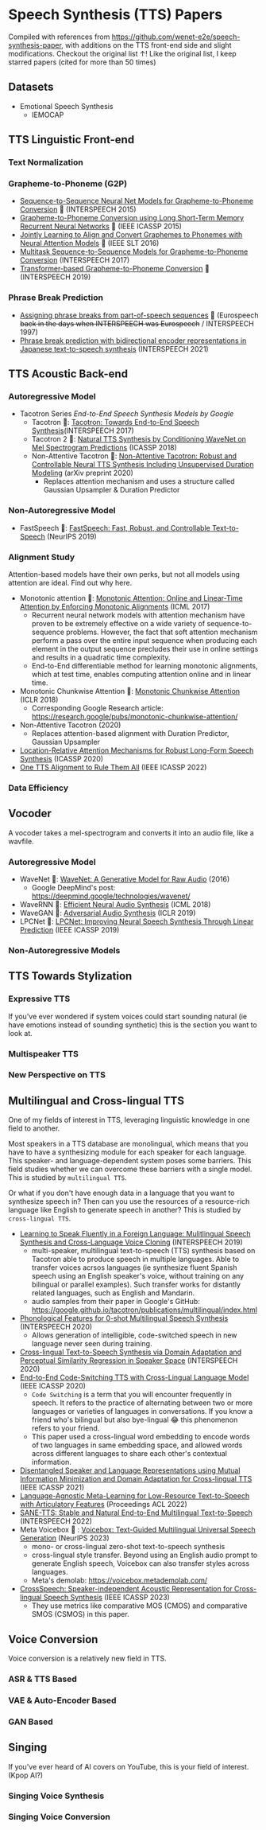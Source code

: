 # Speech Synthesis (TTS) Papers
Compiled with references from https://github.com/wenet-e2e/speech-synthesis-paper, with additions on the TTS front-end side and slight modifications.
Checkout the original list &uarr;!
Like the original list, I keep starred papers (cited for more than 50 times)

## Datasets
* Emotional Speech Synthesis
    * IEMOCAP
 
## TTS Linguistic Front-end
### Text Normalization

### Grapheme-to-Phoneme (G2P)
* [Sequence-to-Sequence Neural Net Models for Grapheme-to-Phoneme Conversion](https://arxiv.org/abs/1506.00196) :stars: (INTERSPEECH 2015)
* [Grapheme-to-Phoneme Conversion using Long Short-Term Memory Recurrent Neural Networks](https://static.googleusercontent.com/media/research.google.com/en//pubs/archive/43264.pdf) :stars: (IEEE ICASSP 2015)
* [Jointly Learning to Align and Convert Graphemes to Phonemes with Neural Attention Models](https://arxiv.org/abs/1610.06540) :stars: (IEEE SLT 2016)
* [Multitask Sequence-to-Sequence Models for Grapheme-to-Phoneme Conversion](https://www.isca-archive.org/interspeech_2017/milde17_interspeech.html) (INTERSPEECH 2017)
* [Transformer-based Grapheme-to-Phoneme Conversion](https://arxiv.org/abs/2004.06338) :stars: (INTERSPEECH 2019)
  
### Phrase Break Prediction
* [Assigning phrase breaks from part-of-speech sequences](https://www.isca-archive.org/eurospeech_1997/black97b_eurospeech.html) :stars: (Eurospeech ~~back in the days when INTERSPEECH was Eurospeech~~ / INTERSPEECH 1997)
* [Phrase break prediction with bidirectional encoder representations in Japanese text-to-speech synthesis](https://arxiv.org/abs/2104.12395) (INTERSPEECH 2021)

## TTS Acoustic Back-end
### Autoregressive Model
* Tacotron Series <i>End-to-End Speech Synthesis Models by Google</i>
    * Tacotron :stars:: [Tacotron: Towards End-to-End Speech Synthesis](https://arxiv.org/abs/1703.10135)(INTERSPEECH 2017)
    * Tacotron 2 :stars:: [Natural TTS Synthesis by Conditioning WaveNet on Mel Spectrogram Predictions](https://arxiv.org/abs/1712.05884) (ICASSP 2018)
    * Non-Attentive Tacotron :stars:: [Non-Attentive Tacotron: Robust and Controllable Neural TTS Synthesis Including Unsupervised Duration Modeling](https://arxiv.org/pdf/2010.04301v1.pdf) (arXiv preprint 2020)
      * Replaces attention mechanism and uses a structure called Gaussian Upsampler & Duration Predictor

### Non-Autoregressive Model
* FastSpeech :stars:: [FastSpeech: Fast, Robust, and Controllable Text-to-Speech](https://arxiv.org/abs/1905.09263) (NeurIPS 2019)

### Alignment Study
Attention-based models have their own perks, but not all models using attention are ideal. Find out why here.
* Monotonic attention :stars:: [Monotonic Attention: Online and Linear-Time Attention by Enforcing Monotonic Alignments](https://arxiv.org/abs/1704.00784) (ICML 2017)
    * Recurrent neural network models with attention mechanism have proven to be extremely effective on a wide variety of sequence-to-sequence problems. However, the fact that soft attention mechanism perform a pass over the entire input sequence when producing each element in the output sequence precludes their use in online settings and results in a quadratic time complexity.
    * End-to-End differentiable method for learning monotonic alignments, which at test time, enables computing attention online and in linear time.
* Monotonic Chunkwise Attention :stars:: [Monotonic Chunkwise Attention](https://arxiv.org/abs/1712.05382) (ICLR 2018)
    * Corresponding Google Research article: https://research.google/pubs/monotonic-chunkwise-attention/
* Non-Attentive Tacotron (2020)
    * Replaces attention-based alignment with Duration Predictor, Gaussian Upsampler
* [Location-Relative Attention Mechanisms for Robust Long-Form Speech Synthesis](https://arxiv.org/abs/1910.10288) (ICASSP 2020)
* [One TTS Alignment to Rule Them All](https://ieeexplore.ieee.org/document/9747707) (IEEE ICASSP 2022) 

### Data Efficiency

## Vocoder
A vocoder takes a mel-spectrogram and converts it into an audio file, like a wavfile.

### Autoregressive Model
* WaveNet :stars:: [WaveNet: A Generative Model for Raw Audio](https://arxiv.org/abs/1609.03499) (2016)
   * Google DeepMind's post: https://deepmind.google/technologies/wavenet/
* WaveRNN :stars:: [Efficient Neural Audio Synthesis](https://arxiv.org/abs/1802.08435) (ICML 2018)
* WaveGAN :stars:: [Adversarial Audio Synthesis](https://arxiv.org/abs/1802.04208) (ICLR 2019)
* LPCNet :stars:: [LPCNet: Improving Neural Speech Synthesis Through Linear Prediction](https://arxiv.org/abs/1810.11846) (IEEE ICASSP 2019)

### Non-Autoregressive Models

## TTS Towards Stylization
### Expressive TTS
If you've ever wondered if system voices could start sounding natural (ie have emotions instead of sounding synthetic) this is the section you want to look at.

### Multispeaker TTS

### New Perspective on TTS

## Multilingual and Cross-lingual TTS
One of my fields of interest in TTS, leveraging linguistic knowledge in one field to another.

Most speakers in a TTS database are monolingual, which means that you have to have a synthesizing module for each speaker for each language. This speaker- and language-dependent system poses some barriers. This field studies whether we can overcome these barriers with a single model. This is studied by `multilingual TTS`.

Or what if you don't have enough data in a language that you want to synthesize speech in? Then can you use the resources of a resource-rich language like English to generate speech in another? This is studied by `cross-lingual TTS`.

* [Learning to Speak Fluently in a Foreign Language: Mulitlingual Speech Synthesis and Cross-Language Voice Cloning](https://arxiv.org/abs/1907.04448) (INTERSPEECH 2019)
    * multi-speaker, multilingual text-to-speech (TTS) synthesis based on Tacotron able to produce speech in multiple languages. Able to transfer voices acrsos languages (ie synthesize fluent Spanish speech using an English speaker's voice, without training on any bilingual or parallel examples). Such transfer works for distantly related languages, such as English and Mandarin.
    * audio samples from their paper in Google's GitHub: https://google.github.io/tacotron/publications/multilingual/index.html
* [Phonological Features for 0-shot Multilingual Speech Synthesis](http://www.interspeech2020.org/uploadfile/pdf/Wed-2-11-4.pdf) (INTERSPEECH 2020)
    * Allows generation of intelligible, code-switched speech in new language never seen during training.
* [Cross-lingual Text-to-Speech Synthesis via Domain Adaptation and Perceptual Similarity Regression in Speaker Space](http://www.interspeech2020.org/uploadfile/pdf/Wed-2-11-5.pdf) (INTERSPEECH 2020)
* [End-to-End Code-Switching TTS with Cross-Lingual Language Model](https://ieeexplore.ieee.org/document/9054722) (IEEE ICASSP 2020)
   * `Code Switching` is a term that you will encounter frequently in speech. It refers to the practice of alternating between two or more languages or varieties of languages in conversations. If you know a friend who's bilingual but also bye-lingual :joy: this phenomenon refers to your friend.
   * This paper used a cross-lingual word embedding to encode words of two languages in same embedding space, and allowed words across different languages to share each other's contextual information.
* [Disentangled Speaker and Language Representations using Mutual Information Minimization and Domain Adaptation for Cross-lingual TTS](https://ieeexplore.ieee.org/document/9414226) (IEEE ICASSP 2021)
* [Language-Agnostic Meta-Learning for Low-Resource Text-to-Speech with Articulatory Features](https://aclanthology.org/2022.acl-long.472/) (Proceedings ACL 2022)
* [SANE-TTS: Stable and Natural End-to-End Multilingual Text-to-Speech](https://arxiv.org/abs/2206.12132) (INTERSPEECH 2022)
* Meta Voicebox :stars: : [Voicebox: Text-Guided Multilingual Universal Speech Generation]() (NeurIPS 2023)
   * mono- or cross-lingual zero-shot text-to-speech synthesis
   * cross-lingual style transfer. Beyond using an English audio prompt to generate English speech, Voicebox can also transfer styles across languages.
   * Meta's demolab: https://voicebox.metademolab.com/
* [CrossSpeech: Speaker-independent Acoustic Representation for Cross-lingual Speech Synthesis](https://arxiv.org/pdf/2302.14370.pdf) (IEEE ICASSP 2023)
   * They use metrics like comparative MOS (CMOS) and comparative SMOS (CSMOS) in this paper.


## Voice Conversion
Voice conversion is a relatively new field in TTS.
### ASR & TTS Based
### VAE & Auto-Encoder Based
### GAN Based

## Singing
If you've ever heard of AI covers on YouTube, this is your field of interest. (Kpop AI?)
### Singing Voice Synthesis
### Singing Voice Conversion
